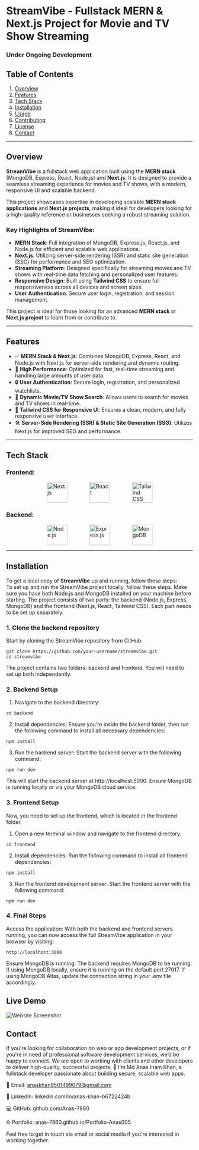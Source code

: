 #  **StreamVibe** - Fullstack MERN & Next.js Project for Movie and TV Show Streaming


### Under Ongoing Development

## **Table of Contents**
1. [Overview](#overview)
2. [Features](#features)
3. [Tech Stack](#tech-stack)
4. [Installation](#installation)
5. [Usage](#usage)
6. [Contributing](#contributing)
7. [License](#license)
8. [Contact](#contact)

---

## **Overview** <a name="overview"></a>

**StreamVibe** is a fullstack web application built using the **MERN stack** (MongoDB, Express, React, Node.js) and **Next.js**. It is designed to provide a seamless streaming experience for movies and TV shows, with a modern, responsive UI and scalable backend.

This project showcases expertise in developing scalable **MERN stack applications** and **Next.js projects**, making it ideal for developers looking for a high-quality reference or businesses seeking a robust streaming solution.

### **Key Highlights of StreamVibe:**
- **MERN Stack**: Full integration of MongoDB, Express.js, React.js, and Node.js for efficient and scalable web applications.
- **Next.js**: Utilizing server-side rendering (SSR) and static site generation (SSG) for performance and SEO optimization.
- **Streaming Platform**: Designed specifically for streaming movies and TV shows with real-time data fetching and personalized user features.
- **Responsive Design**: Built using **Tailwind CSS** to ensure full responsiveness across all devices and screen sizes.
- **User Authentication**: Secure user login, registration, and session management.

This project is ideal for those looking for an advanced **MERN stack** or **Next.js project** to learn from or contribute to.

---

## **Features** <a name="features"></a>

- ✅ **MERN Stack & Next.js**: Combines MongoDB, Express, React, and Node.js with Next.js for server-side rendering and dynamic routing.
- 🚀 **High Performance**: Optimized for fast, real-time streaming and handling large amounts of user data.
- 🔒 **User Authentication**: Secure login, registration, and personalized watchlists.
- 🎥 **Dynamic Movie/TV Show Search**: Allows users to search for movies and TV shows in real-time.
- 🎨 **Tailwind CSS for Responsive UI**: Ensures a clean, modern, and fully responsive user interface.
- 🛠️ **Server-Side Rendering (SSR) & Static Site Generation (SSG)**: Utilizes Next.js for improved SEO and performance.

---

## **Tech Stack** <a name="tech-stack"></a>

### **Frontend:**
<p style="display: flex; justify-content: center; gap: 20px;">
  <img src="https://github.com/amirrezaRst/StreamVibe/blob/master/frontend/public/github/reactjs-logo.png?raw=true" alt="Next.js" width="55" style="margin: 0 20px;">
  <img src="https://github.com/amirrezaRst/StreamVibe/blob/master/frontend/public/github/nextjs-logo.png?raw=true" alt="React" width="55" style="margin: 0 20px;">
  <img src="https://github.com/amirrezaRst/StreamVibe/blob/master/frontend/public/github/tailwind-logo.png?raw=true" alt="Tailwind CSS" width="55" style="margin: 0 20px;">
</p>

### **Backend:**
<p style="display: flex; justify-content: center; gap: 20px;">
  <img src="https://github.com/amirrezaRst/StreamVibe/blob/master/frontend/public/github/nodejs-logo.png?raw=true" alt="Node.js" width="55" style="margin: 0 20px;">
  <img src="https://github.com/amirrezaRst/StreamVibe/blob/master/frontend/public/github/expressjs-logo.png?raw=true" alt="Express.js" width="55" style="margin: 0 20px;">
  <img src="https://github.com/amirrezaRst/StreamVibe/blob/master/frontend/public/github/mongodb-logo.png?raw=true" alt="MongoDB" width="55" style="margin: 0 20px;">
</p>




---

## **Installation** <a name="installation"></a>

To get a local copy of **StreamVibe** up and running, follow these steps:  
To set up and run the StreamVibe project locally, follow these steps. Make sure you have both Node.js and MongoDB installed on your machine before starting. The project consists of two parts: the backend (Node.js, Express, MongoDB) and the frontend (Next.js, React, Tailwind CSS). Each part needs to be set up separately.  

### **1. Clone the backend repository**  
Start by cloning the StreamVibe repository from GitHub:  
```
git clone https://github.com/your-username/streamvibe.git
cd streamvibe
```
The project contains two folders: backend and frontend. You will need to set up both independently.  

### **2. Backend Setup**  
1. Navigate to the backend directory:  
```
cd backend
```
2. Install dependencies: Ensure you're inside the backend folder, then run the following command to install all necessary dependencies:
```
npm install
```
3. Run the backend server: Start the backend server with the following command:
```
npm run dev
```
This will start the backend server at http://localhost:5000. Ensure MongoDB is running locally or via your MongoDB cloud service.  


### **3. Frontend Setup**  
Now, you need to set up the frontend, which is located in the frontend folder.  
1. Open a new terminal window and navigate to the frontend directory:
```
cd frontend
```
2. Install dependencies: Run the following command to install all frontend dependencies:
```
npm install
```
3. Run the frontend development server: Start the frontend server with the following command:
```
npm run dev
```

### **4. Final Steps**  
Access the application: With both the backend and frontend servers running, you can now access the full StreamVibe application in your browser by visiting:  
```
http://localhost:3000
```
Ensure MongoDB is running: The backend requires MongoDB to be running. If using MongoDB locally, ensure it is running on the default port 27017. If using MongoDB Atlas, update the connection string in your .env file accordingly.  




## **Live Demo** <a name="live-demo"></a>

![Website Screenshot](https://github.com/amirrezaRst/StreamVibe/blob/master/frontend/public/github/streamvibe-project-desktop.png?raw=true)



## **Contact**

If you're looking for collaboration on web or app development projects, or if you're in need of professional software development services, we’d be happy to connect. We are open to working with clients and other developers to deliver high-quality, successful projects.
👋 I'm Md Anas Inam Khan, a fullstack developer passionate about building secure, scalable web apps.

📧 Email: anaskhan9501499079@gmail.com

💼 LinkedIn: linkedin.com/in/anas-khan-b6722424b

💻 GitHub: github.com/Anas-7860

🌐 Portfolio: anas-7860.github.io/Portfolio-Anas005

Feel free to get in touch via email or social media if you're interested in working together.

